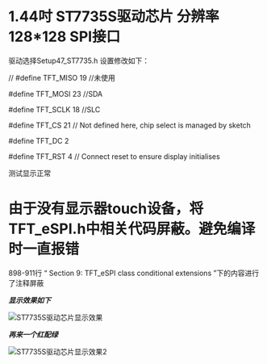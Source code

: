 # 1.44吋 ST7735S驱动芯片 分辨率128*128 SPI接口 

驱动选择Setup47_ST7735.h 设置修改如下：

// #define TFT_MISO 19  //未使用

#define TFT_MOSI 23  //SDA

#define TFT_SCLK 18  //SLC

#define TFT_CS    21 // Not defined here, chip select is managed by sketch

#define TFT_DC    2

#define TFT_RST   4  // Connect reset to ensure display initialises

测试显示正常

# 由于没有显示器touch设备，将TFT_eSPI.h中相关代码屏蔽。避免编译时一直报错

898-911行  “ Section 9: TFT_eSPI class conditional extensions ”下的内容进行了注释屏蔽

***显示效果如下***

![ST7735S驱动芯片显示效果](https://user-images.githubusercontent.com/107073854/200166204-6d0551f3-4b3b-4f9b-ab5f-d0387f02297f.jpg)

***再来一个红配绿***

![ST7735S驱动芯片显示效果2](https://user-images.githubusercontent.com/107073854/200175086-1130a408-21c4-43ec-a5d0-e5e8418f6acc.jpg)


